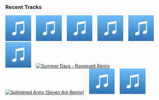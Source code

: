 ### Recent Tracks
[<img src='https://github.com/atfinke/atfinke/blob/master/placeholder.jpeg?raw=true' width='16%' height='16%' alt='Dream with You - Bosq Remix'>](https://www.last.fm/music/jeffrey%2bparadise/_/dream%2bwith%2byou%2b-%2bbosq%2bremix)&nbsp;&nbsp;&nbsp;&nbsp;[<img src='https://github.com/atfinke/atfinke/blob/master/placeholder.jpeg?raw=true' width='16%' height='16%' alt='Yesterday'>](https://www.last.fm/music/mel%2bblue/_/yesterday)&nbsp;&nbsp;&nbsp;&nbsp;[<img src='https://github.com/atfinke/atfinke/blob/master/placeholder.jpeg?raw=true' width='16%' height='16%' alt='Here We Are Again'>](https://www.last.fm/music/joey%2bpecoraro/_/here%2bwe%2bare%2bagain)&nbsp;&nbsp;&nbsp;&nbsp;[<img src='https://github.com/atfinke/atfinke/blob/master/placeholder.jpeg?raw=true' width='16%' height='16%' alt='Luv Is Not Enough (feat. Clear Mortifee)'>](https://www.last.fm/music/miami%2bhorror/_/luv%2bis%2bnot%2benough%2b%2528feat.%2bclear%2bmortifee%2529)&nbsp;&nbsp;&nbsp;&nbsp;[<img src='https://github.com/atfinke/atfinke/blob/master/placeholder.jpeg?raw=true' width='16%' height='16%' alt='go with u - Louis La Roche Remix'>](https://www.last.fm/music/baynk/_/go%2bwith%2bu%2b-%2blouis%2bla%2broche%2bremix)&nbsp;&nbsp;&nbsp;&nbsp;<br>[<img src='https://github.com/atfinke/atfinke/blob/master/placeholder.jpeg?raw=true' width='16%' height='16%' alt='Stranger Still (Daniel T Remix)'>](https://www.last.fm/music/vetiver/_/stranger%2bstill%2b%2528daniel%2bt%2bremix%2529)&nbsp;&nbsp;&nbsp;&nbsp;[<img src='https://lastfm.freetls.fastly.net/i/u/300x300/b745a3d1dd32f607c45791426be606a7.png' width='16%' height='16%' alt='Summer Days - Roosevelt Remix'>](https://www.last.fm/music/rhye/_/summer%2bdays%2b-%2broosevelt%2bremix)&nbsp;&nbsp;&nbsp;&nbsp;[<img src='https://lastfm.freetls.fastly.net/i/u/300x300/c631fb620af4406c23d6c802b5e3604b.png' width='16%' height='16%' alt='Splintered Arms (Seven Am Remix)'>](https://www.last.fm/music/liyv/_/splintered%2barms%2b%2528seven%2bam%2bremix%2529)&nbsp;&nbsp;&nbsp;&nbsp;[<img src='https://github.com/atfinke/atfinke/blob/master/placeholder.jpeg?raw=true' width='16%' height='16%' alt='Line Of Sight (feat. WYNNE & Mansionair)'>](https://www.last.fm/music/odesza/_/line%2bof%2bsight%2b%2528feat.%2bwynne%2b%2526%2bmansionair%2529)&nbsp;&nbsp;&nbsp;&nbsp;[<img src='https://github.com/atfinke/atfinke/blob/master/placeholder.jpeg?raw=true' width='16%' height='16%' alt='Walking Home To You (RAC Mix)'>](https://www.last.fm/music/nick%2bleng/_/walking%2bhome%2bto%2byou%2b%2528rac%2bmix%2529)&nbsp;&nbsp;&nbsp;&nbsp;<br>